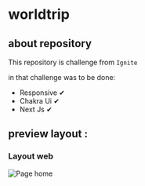# worldtrip

## about repository

This repository is challenge from `Ignite`

in that challenge was to be done:
- Responsive ✔
- Chakra Ui ✔
- Next Js ✔

## preview layout :

### Layout web

![Page home](https://github/Guss-droid/worldtrip/tree/continets/assets/pageHome.png)

